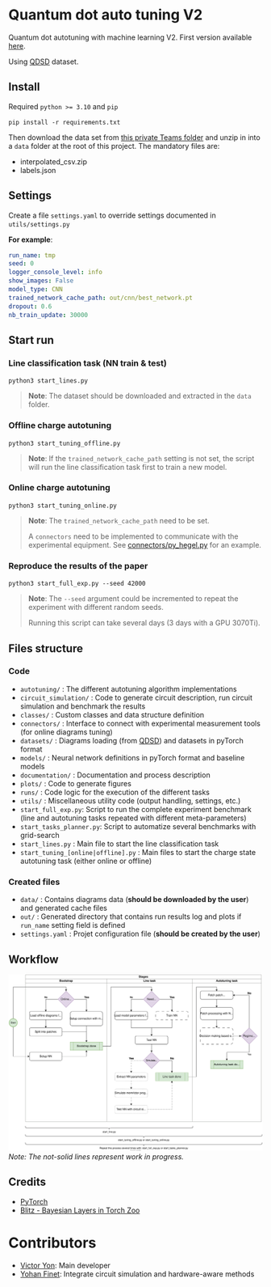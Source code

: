 # Quantum dot auto tuning V2

Quantum dot autotuning with machine learning V2. First version
available [here](https://github.com/3it-inpaqt/dot-calibration).

Using [QDSD](https://github.com/3it-inpaqt/qdsd-dataset) dataset.

## Install

Required `python >= 3.10` and `pip`

```shell script
pip install -r requirements.txt
```

Then download the data set
from [this private Teams folder](https://usherbrooke.sharepoint.com/:f:/r/sites/GroupeNano/Documents%20partages/Dataset%20Machine%20Learning/QDSD?csf=1&web=1&e=NyI7i5)
and unzip in into a `data` folder at the root of this project. The mandatory files are:

* interpolated_csv.zip
* labels.json

## Settings

Create a file `settings.yaml` to override settings documented in `utils/settings.py`

**For example**:

```yaml
run_name: tmp
seed: 0
logger_console_level: info
show_images: False
model_type: CNN
trained_network_cache_path: out/cnn/best_network.pt
dropout: 0.6
nb_train_update: 30000
```

## Start run

### Line classification task (NN train & test)

```shell
python3 start_lines.py
```

> **Note**: The dataset should be downloaded and extracted in the `data` folder.

### Offline charge autotuning

```shell
python3 start_tuning_offline.py
```

> **Note**: If the `trained_network_cache_path` setting is not set, the script will run the line classification task
> first to train a new model.

### Online charge autotuning

```shell
python3 start_tuning_online.py
```

> **Note**: The `trained_network_cache_path` need to be set.
>
> A `connectors` need to be implemented to communicate with the experimental equipment.
> See [connectors/py_hegel.py](connectors/py_hegel.py) for an example.

### Reproduce the results of the paper

```shell
python3 start_full_exp.py --seed 42000
```

> **Note**: The `--seed` argument could be incremented to repeat the experiment with different random seeds.
>
> Running this script can take several days (3 days with a GPU 3070Ti).

## Files structure

### Code

* `autotuning/` : The different autotuning algorithm implementations
* `circuit_simulation/` : Code to generate circuit description, run circuit simulation and benchmark the results
* `classes/` : Custom classes and data structure definition
* `connectors/` : Interface to connect with experimental measurement tools (for online diagrams tuning)
* `datasets/` : Diagrams loading (from [QDSD](https://github.com/3it-inpaqt/qdsd-dataset)) and datasets in pyTorch
  format
* `models/` : Neural network definitions in pyTorch format and baseline models
* `documentation/` : Documentation and process description
* `plots/` : Code to generate figures
* `runs/` : Code logic for the execution of the different tasks
* `utils/` : Miscellaneous utility code (output handling, settings, etc.)
* `start_full_exp.py`: Script to run the complete experiment benchmark (line and autotuning tasks repeated with
  different meta-parameters)
* `start_tasks_planner.py`: Script to automatize several benchmarks with grid-search
* `start_lines.py` : Main file to start the line classification task
* `start_tuning_[online|offline].py` : Main files to start the charge state autotuning task (either online or offline)

### Created files

* `data/` : Contains diagrams data (**should be downloaded by the user**) and generated cache files
* `out/` : Generated directory that contains run results log and plots if `run_name` setting field is defined
* `settings.yaml` : Projet configuration file (**should be created by the user**)

## Workflow

![code-workflow](documentation/workflow.drawio.svg "High-level representation of the code Workflow")
_Note: The not-solid lines represent work in progress._

## Credits

* [PyTorch](https://pytorch.org/)
* [Blitz - Bayesian Layers in Torch Zoo](https://github.com/piEsposito/blitz-bayesian-deep-learning)

# Contributors

* [Victor Yon](https://github.com/victor-yon): Main developer
* [Yohan Finet](https://github.com/YohanFinet): Integrate circuit simulation and hardware-aware methods